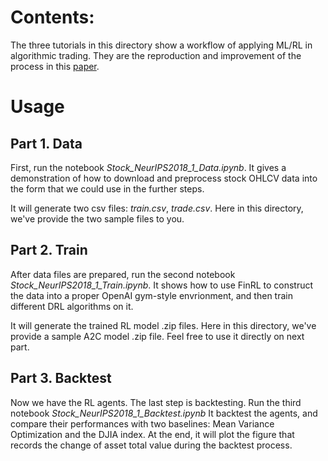 # Contents:

The three tutorials in this directory show a workflow of applying ML/RL in algorithmic trading. They are the reproduction and improvement of the process in this [paper](https://arxiv.org/abs/1811.07522).

# Usage

## Part 1. Data

First, run the notebook *Stock_NeurIPS2018_1_Data.ipynb*. It gives a demonstration of how to download and preprocess stock OHLCV data into the form that we could use in the further steps.

It will generate two csv files: *train.csv*, *trade.csv*. Here in this directory, we've provide the two sample files to you.

## Part 2. Train

After data files are prepared, run the second notebook *Stock_NeurIPS2018_1_Train.ipynb*. It shows how to use FinRL to construct the data into a proper OpenAI gym-style envrionment, and then train different DRL algorithms on it.

It will generate the trained RL model .zip files. Here in this directory, we've provide a sample A2C model .zip file. Feel free to use it directly on next part.

## Part 3. Backtest

Now we have the RL agents. The last step is backtesting. Run the third notebook *Stock_NeurIPS2018_1_Backtest.ipynb* It backtest the agents, and compare their performances with two baselines: Mean Variance Optimization and the DJIA index. At the end, it will plot the figure that records the change of asset total value during the backtest process.